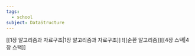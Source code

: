 ```yaml
---
tags:
  - school
subject: DataStructure
---
```

[[1장 알고리즘과 자료구조|1장 알고리즘과 자료구조]]
![[순환 알고리즘]][[4장 스택|4장 스택]]